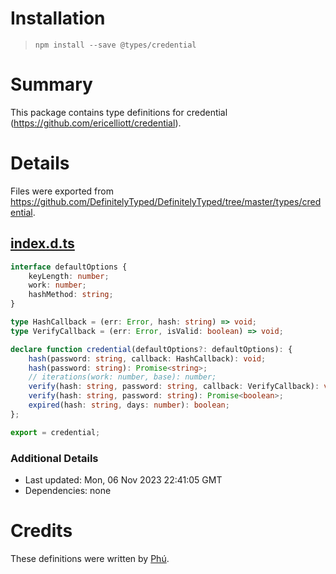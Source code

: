 # Installation
> `npm install --save @types/credential`

# Summary
This package contains type definitions for credential (https://github.com/ericelliott/credential).

# Details
Files were exported from https://github.com/DefinitelyTyped/DefinitelyTyped/tree/master/types/credential.
## [index.d.ts](https://github.com/DefinitelyTyped/DefinitelyTyped/tree/master/types/credential/index.d.ts)
````ts
interface defaultOptions {
    keyLength: number;
    work: number;
    hashMethod: string;
}

type HashCallback = (err: Error, hash: string) => void;
type VerifyCallback = (err: Error, isValid: boolean) => void;

declare function credential(defaultOptions?: defaultOptions): {
    hash(password: string, callback: HashCallback): void;
    hash(password: string): Promise<string>;
    // iterations(work: number, base): number;
    verify(hash: string, password: string, callback: VerifyCallback): void;
    verify(hash: string, password: string): Promise<boolean>;
    expired(hash: string, days: number): boolean;
};

export = credential;

````

### Additional Details
 * Last updated: Mon, 06 Nov 2023 22:41:05 GMT
 * Dependencies: none

# Credits
These definitions were written by [Phú](https://github.com/phuvo).
